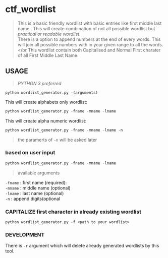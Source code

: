 # ctf_wordlist
> This is a basic friendly wordlist with basic entries like first middle last name . This will create combination of not all possible wordlist but *practical or readable wordlist*.</br>
> There is a option to append numbers at the end of every words. This will join all possible numbers with in your given range to all the words.</br
> This wordlist contain both Capitalised and Normal First charater of all First Middle Last Name.</br>

## USAGE
>_PYTHON 3 preferred_
```
python wordlist_generator.py -(arguments)
```
This will create alphabets only wordlist:
```python
python wordlist_generator.py -fname -mname -lname
```
This will create alpha numeric wordlist:
```python
python wordlist_generator.py -fname -mname -lname -n
````
>the paramerts of `-n` will be asked later


### based on user input 

```python
python wordlist_generator.py -fname -mname -lname
```
>available arguments 

`-fname` : first name (required): <br/>
`-mname` : middle name (optional) <br/>
`-lname` : last name (optional) <br/>
`-n`     : append digits(optional

### CAPITALIZE first character in already existing wordlist
`python wordlist_generator.py -f <path to your wordlist>`

### DEVELOPMENT
There is `-r` argument which will delete already generated wordlists by this tool.




